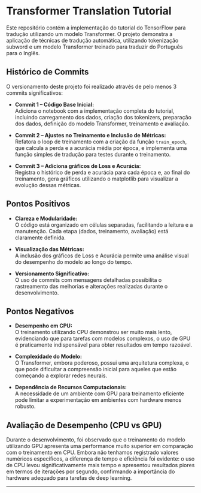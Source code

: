 
# Transformer Translation Tutorial

Este repositório contém a implementação do tutorial do TensorFlow para tradução utilizando um modelo Transformer. O projeto demonstra a aplicação de técnicas de tradução automática, utilizando tokenização subword e um modelo Transformer treinado para traduzir do Português para o Inglês.


## Histórico de Commits

O versionamento deste projeto foi realizado através de pelo menos 3 commits significativos:

- **Commit 1 – Código Base Inicial:**  
  Adiciona o notebook com a implementação completa do tutorial, incluindo carregamento dos dados, criação dos tokenizers, preparação dos dados, definição do modelo Transformer, treinamento e avaliação.

- **Commit 2 – Ajustes no Treinamento e Inclusão de Métricas:**  
  Refatora o loop de treinamento com a criação da função `train_epoch`, que calcula a perda e a acurácia média por época, e implementa uma função simples de tradução para testes durante o treinamento.

- **Commit 3 – Adiciona gráficos de Loss e Acurácia:**  
  Registra o histórico de perda e acurácia para cada época e, ao final do treinamento, gera gráficos utilizando o matplotlib para visualizar a evolução dessas métricas.

## Pontos Positivos

- **Clareza e Modularidade:**  
  O código está organizado em células separadas, facilitando a leitura e a manutenção. Cada etapa (dados, treinamento, avaliação) está claramente definida.

- **Visualização das Métricas:**  
  A inclusão dos gráficos de Loss e Acurácia permite uma análise visual do desempenho do modelo ao longo do tempo.

- **Versionamento Significativo:**  
  O uso de commits com mensagens detalhadas possibilita o rastreamento das melhorias e alterações realizadas durante o desenvolvimento.

## Pontos Negativos

- **Desempenho em CPU:**  
  O treinamento utilizando CPU demonstrou ser muito mais lento, evidenciando que para tarefas com modelos complexos, o uso de GPU é praticamente indispensável para obter resultados em tempo razoável.

- **Complexidade do Modelo:**  
  O Transformer, embora poderoso, possui uma arquitetura complexa, o que pode dificultar a compreensão inicial para aqueles que estão começando a explorar redes neurais.

- **Dependência de Recursos Computacionais:**  
  A necessidade de um ambiente com GPU para treinamento eficiente pode limitar a experimentação em ambientes com hardware menos robusto.

## Avaliação de Desempenho (CPU vs GPU)

Durante o desenvolvimento, foi observado que o treinamento do modelo utilizando GPU apresenta uma performance muito superior em comparação com o treinamento em CPU. Embora não tenhamos registrado valores numéricos específicos, a diferença de tempo e eficiência foi evidente: o uso de CPU levou significativamente mais tempo e apresentou resultados piores em termos de iterações por segundo, confirmando a importância do hardware adequado para tarefas de deep learning.

---

